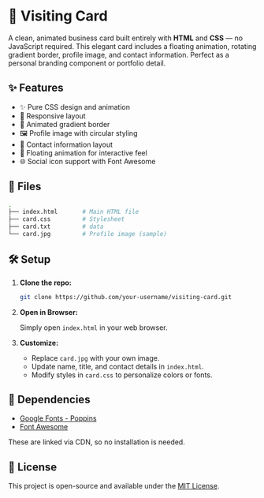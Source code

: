 # 🌟 Visiting Card

A clean, animated business card built entirely with **HTML** and **CSS** — no JavaScript required. This elegant card includes a floating animation, rotating gradient border, profile image, and contact information. Perfect as a personal branding component or portfolio detail.

## ✨ Features

* ✨ Pure CSS design and animation
* 📱 Responsive layout
* 🎨 Animated gradient border
* 🖼 Profile image with circular styling
* 🧾 Contact information layout
* 🔄 Floating animation for interactive feel
* 🌐 Social icon support with Font Awesome

## 📁 Files

```bash
.
├── index.html       # Main HTML file
├── card.css         # Stylesheet
├── card.txt         # data
└── card.jpg         # Profile image (sample)
```

## 🛠 Setup

1. **Clone the repo:**

   ```bash
   git clone https://github.com/your-username/visiting-card.git
   ```

2. **Open in Browser:**

   Simply open `index.html` in your web browser.

3. **Customize:**

   * Replace `card.jpg` with your own image.
   * Update name, title, and contact details in `index.html`.
   * Modify styles in `card.css` to personalize colors or fonts.

## 🔗 Dependencies

* [Google Fonts - Poppins](https://fonts.google.com/specimen/Poppins)
* [Font Awesome](https://cdnjs.com/libraries/font-awesome)

These are linked via CDN, so no installation is needed.

## 📄 License

This project is open-source and available under the [MIT License](LICENSE).
